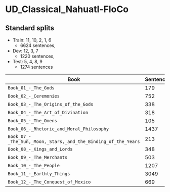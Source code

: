 # UD_Classical_Nahuatl-FloCo

## Standard splits

* Train: 11, 10, 2, 1, 6
  * 6624 sentences, 
* Dev: 12, 3, 7
  * 1220 sentences,
* Test: 5, 4, 8, 9
  * 1274 sentences

| Book                                                          | Sentences | Tokens |
|---------------------------------------------------------------|---|---------|
|`Book_01_-_The_Gods `                                           |179|6480|
|`Book_02_-_Ceremonies `                                         |752|30211|
|`Book_03_-_The_Origins_of_the_Gods `                            |338|12001|
|`Book_04_-_The_Art_of_Divination `                              |318|26698|
|`Book_05_-_The_Omens `                                          |105|4477|
|`Book_06_-_Rhetoric_and_Moral_Philosophy `                      |1437|62822|
|`Book_07_-_The_Sun,_Moon,_Stars,_and_the_Binding_of_the_Years ` |213|6354|
|`Book_08_-_Kings_and_Lords `                                    |348|13970|
|`Book_09_-_The_Merchants `                                      |503|20082|
|`Book_10_-_The_People `                                         |1207|39149|
|`Book_11_-_Earthly_Things `                                     |3049|72929|
|`Book_12_-_The_Conquest_of_Mexico `                             |669|21667|

